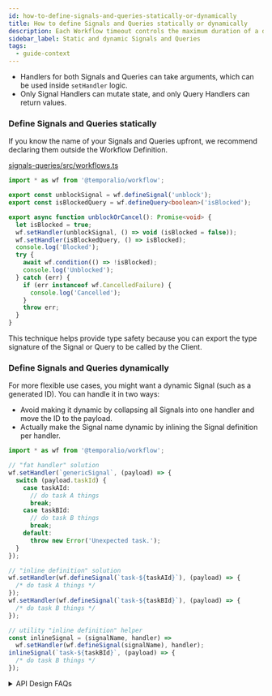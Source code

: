 ```yaml
---
id: how-to-define-signals-and-queries-statically-or-dynamically
title: How to define Signals and Queries statically or dynamically
description: Each Workflow timeout controls the maximum duration of a different aspect of a Workflow Execution.
sidebar_label: Static and dynamic Signals and Queries
tags:
  - guide-context
---
```


- Handlers for both Signals and Queries can take arguments, which can be used inside `setHandler` logic.
- Only Signal Handlers can mutate state, and only Query Handlers can return values.

### Define Signals and Queries statically

If you know the name of your Signals and Queries upfront, we recommend declaring them outside the Workflow Definition.

<!--SNIPSTART typescript-blocked-workflow-->

[signals-queries/src/workflows.ts](https://github.com/temporalio/samples-typescript/blob/master/signals-queries/src/workflows.ts)

```ts
import * as wf from '@temporalio/workflow';

export const unblockSignal = wf.defineSignal('unblock');
export const isBlockedQuery = wf.defineQuery<boolean>('isBlocked');

export async function unblockOrCancel(): Promise<void> {
  let isBlocked = true;
  wf.setHandler(unblockSignal, () => void (isBlocked = false));
  wf.setHandler(isBlockedQuery, () => isBlocked);
  console.log('Blocked');
  try {
    await wf.condition(() => !isBlocked);
    console.log('Unblocked');
  } catch (err) {
    if (err instanceof wf.CancelledFailure) {
      console.log('Cancelled');
    }
    throw err;
  }
}
```

<!--SNIPEND-->

This technique helps provide type safety because you can export the type signature of the Signal or Query to be called by the Client.

### Define Signals and Queries dynamically

For more flexible use cases, you might want a dynamic Signal (such as a generated ID).
You can handle it in two ways:

- Avoid making it dynamic by collapsing all Signals into one handler and move the ID to the payload.
- Actually make the Signal name dynamic by inlining the Signal definition per handler.

```ts
import * as wf from '@temporalio/workflow';

// "fat handler" solution
wf.setHandler(`genericSignal`, (payload) => {
  switch (payload.taskId) {
    case taskAId:
      // do task A things
      break;
    case taskBId:
      // do task B things
      break;
    default:
      throw new Error('Unexpected task.');
  }
});

// "inline definition" solution
wf.setHandler(wf.defineSignal(`task-${taskAId}`), (payload) => {
  /* do task A things */
});
wf.setHandler(wf.defineSignal(`task-${taskBId}`), (payload) => {
  /* do task B things */
});

// utility "inline definition" helper
const inlineSignal = (signalName, handler) =>
  wf.setHandler(wf.defineSignal(signalName), handler);
inlineSignal(`task-${taskBId}`, (payload) => {
  /* do task B things */
});
```

<details>
  <summary>
    API Design FAQs
  </summary>

#### Why not `new Signal` and `new Query`?

The semantic of `defineSignal` and `defineQuery` is intentional.
They return Signal and Query **definitions**, not unique instances of Signals and Queries themselves
The following is their [entire source code](https://github.com/temporalio/sdk-typescript/blob/fc658d3760e6653aec47732ab17a0062b7dd23fc/packages/workflow/src/workflow.ts#L883-L907):

```ts
/**
 * Define a signal method for a Workflow.
 */
export function defineSignal<Args extends any[] = []>(
  name: string,
): SignalDefinition<Args> {
  return {
    type: 'signal',
    name,
  };
}

/**
 * Define a query method for a Workflow.
 */
export function defineQuery<Ret, Args extends any[] = []>(
  name: string,
): QueryDefinition<Ret, Args> {
  return {
    type: 'query',
    name,
  };
}
```

Signals and Queries are instantiated only in `setHandler` and are specific to particular Workflow Executions.

These distinctions might seem minor, but they model how Temporal works under the hood, because Signals and Queries are messages identified by "just strings" and don't have meaning independent of the Workflow having a listener to handle them.
This will be clearer if you refer to the Client-side APIs.

#### Why `setHandler` and not OTHER_API?

We named it `setHandler` instead of `subscribe` because a Signal or Query can have only one "handler" at a time, whereas `subscribe` could imply an Observable with multiple consumers and is a higher-level construct.

```ts
wf.setHandler(MySignal, handlerFn1);
wf.setHandler(MySignal, handlerFn2); // replaces handlerFn1
```

If you are familiar with [RxJS](https://rxjs.dev/), you are free to wrap your Signals and Queries into Observables if you want, or you could dynamically reassign the listener based on your business logic or Workflow state.

</details>

